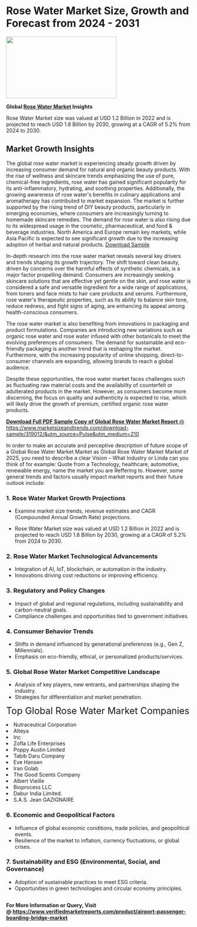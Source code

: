 <H1>Rose Water Market Size, Growth and Forecast from 2024 - 2031</H1><img class="aligncenter size-medium wp-image-584254" src="https://thirdeyenews.in/wp-content/uploads/2024/09/Global-Market-Research-300x168.jpeg" alt="" width="300" height="168" /><p><strong>Global&nbsp;<a href="https://www.marketsizeandtrends.com/download-sample/319012/&amp;utm_source=Pulse&amp;utm_medium=210">Rose Water Market</a> Insights</strong></p><p>Rose Water Market size was valued at USD 1.2 Billion in 2022 and is projected to reach USD 1.8 Billion by 2030, growing at a CAGR of 5.2% from 2024 to 2030.</p><p><h2>Market Growth Insights</h2> <p>The global rose water market is experiencing steady growth driven by increasing consumer demand for natural and organic beauty products. With the rise of wellness and skincare trends emphasizing the use of pure, chemical-free ingredients, rose water has gained significant popularity for its anti-inflammatory, hydrating, and soothing properties. Additionally, the growing awareness of rose water's benefits in culinary applications and aromatherapy has contributed to market expansion. The market is further supported by the rising trend of DIY beauty products, particularly in emerging economies, where consumers are increasingly turning to homemade skincare remedies. The demand for rose water is also rising due to its widespread usage in the cosmetic, pharmaceutical, and food & beverage industries. North America and Europe remain key markets, while Asia Pacific is expected to see significant growth due to the increasing adoption of herbal and natural products. <a href="download_sample_link_here">Download Sample</a></p> <p>In-depth research into the rose water market reveals several key drivers and trends shaping its growth trajectory. The shift toward clean beauty, driven by concerns over the harmful effects of synthetic chemicals, is a major factor propelling demand. Consumers are increasingly seeking skincare solutions that are effective yet gentle on the skin, and rose water is considered a safe and versatile ingredient for a wide range of applications, from toners and face mists to hair care products and serums. Furthermore, rose water's therapeutic properties, such as its ability to balance skin tone, reduce redness, and fight signs of aging, are enhancing its appeal among health-conscious consumers.</p> <p>The rose water market is also benefiting from innovations in packaging and product formulations. Companies are introducing new variations such as organic rose water and rose water infused with other botanicals to meet the evolving preferences of consumers. The demand for sustainable and eco-friendly packaging is another trend that is reshaping the market. Furthermore, with the increasing popularity of online shopping, direct-to-consumer channels are expanding, allowing brands to reach a global audience.</p> <p>Despite these opportunities, the rose water market faces challenges such as fluctuating raw material costs and the availability of counterfeit or adulterated products in the market. However, as consumers become more discerning, the focus on quality and authenticity is expected to rise, which will likely drive the growth of premium, certified organic rose water products.</p> <a href="get_more_link_here"></p><p><span class=""><strong>Download Full PDF Sample Copy of Global Rose Water Market Report</strong> @ <a href="https://www.marketsizeandtrends.com/download-sample/319012/&amp;utm_source=Pulse&amp;utm_medium=210" target="_blank">https://www.marketsizeandtrends.com/download-sample/319012/&amp;utm_source=Pulse&amp;utm_medium=210</a></span></p><p>In order to make an accurate and perceptive description of future scope of a Global&nbsp;Rose Water Market Market as Global&nbsp;Rose Water Market Market of 2025, you need to describe a clear Vision &ndash; What Industry or Linda can you think of for example: Quote from a Technology, healthcare, automotive, renewable energy, name the market you are Reffering to. However, some general trends and factors usually impact market reports and their future outlook include:</p><h3>1.&nbsp;<strong>Rose Water Market Growth Projections</strong></h3><ul><li>Examine market size trends, revenue estimates and CAGR (Compounded Annual Growth Rate) projections.</li><li><p>Rose Water Market size was valued at USD 1.2 Billion in 2022 and is projected to reach USD 1.8 Billion by 2030, growing at a CAGR of 5.2% from 2024 to 2030.</p></li></ul><h3>2.&nbsp;<strong>Rose Water Market Technological Advancements</strong></h3><ul><li>Integration of AI, IoT, blockchain, or automation in the industry.</li><li>Innovations driving cost reductions or improving efficiency.</li></ul><h3>3.&nbsp;<strong>Regulatory and Policy Changes</strong></h3><ul><li>Impact of global and regional regulations, including sustainability and carbon-neutral goals.</li><li>Compliance challenges and opportunities tied to government initiatives.</li></ul><h3>4.&nbsp;<strong>Consumer Behavior Trends</strong></h3><ul><li>Shifts in demand influenced by generational preferences (e.g., Gen Z, Millennials).</li><li>Emphasis on eco-friendly, ethical, or personalized products/services.</li></ul><h3>5.&nbsp;<strong>Global Rose Water Market Competitive Landscape</strong></h3><ul><li>Analysis of key players, new entrants, and partnerships shaping the industry.</li><li>Strategies for differentiation and market penetration.</li></ul><p data-pm-slice="1 1 []"><span style="color: inherit; font-family: inherit; font-size: 25px;">Top Global Rose Water Market Companies</span></p><div class="" data-test-id=""><p><li>Nutraceutical Corporation</li><li> Alteya</li><li> Inc</li><li> Zofla Life Enterprises</li><li> Poppy Austin Limited</li><li> Tabib Daru Company</li><li> Eve Hansen</li><li> Iran Golab</li><li> The Good Scents Company</li><li> Albert Vieille</li><li> Bioprocess LLC</li><li> Dabur India Limited.</li><li> S.A.S. Jean GAZIGNAIRE</li></p></div><h3>6.&nbsp;<strong>Economic and Geopolitical Factors</strong></h3><ul><li>Influence of global economic conditions, trade policies, and geopolitical events.</li><li>Resilience of the market to inflation, currency fluctuations, or global crises.</li></ul><h3>7.&nbsp;<strong>Sustainability and ESG (Environmental, Social, and Governance)</strong></h3><ul><li>Adoption of sustainable practices to meet ESG criteria.</li><li>Opportunities in green technologies and circular economy principles.</li></ul><h2><strong style="font-size: 14px;">For More Information or Query, Visit @&nbsp;</strong><a style="background-color: #ffffff; font-size: 14px;" href="https://www.marketsizeandtrends.com/report/rose-water-market/" target="_blank">https://www.verifiedmarketreports.com/product/airport-passenger-boarding-bridge-market</a></h2>
